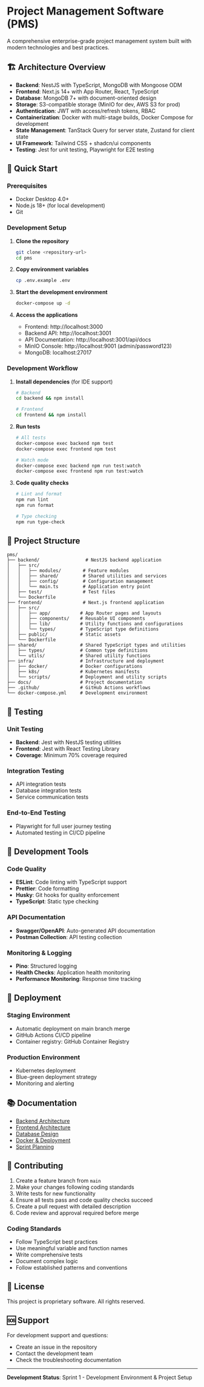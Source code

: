 # Project Management Software (PMS)

A comprehensive enterprise-grade project management system built with modern technologies and best practices.

## 🏗️ Architecture Overview

- **Backend**: NestJS with TypeScript, MongoDB with Mongoose ODM
- **Frontend**: Next.js 14+ with App Router, React, TypeScript
- **Database**: MongoDB 7+ with document-oriented design
- **Storage**: S3-compatible storage (MinIO for dev, AWS S3 for prod)
- **Authentication**: JWT with access/refresh tokens, RBAC
- **Containerization**: Docker with multi-stage builds, Docker Compose for development
- **State Management**: TanStack Query for server state, Zustand for client state
- **UI Framework**: Tailwind CSS + shadcn/ui components
- **Testing**: Jest for unit testing, Playwright for E2E testing

## 🚀 Quick Start

### Prerequisites

- Docker Desktop 4.0+
- Node.js 18+ (for local development)
- Git

### Development Setup

1. **Clone the repository**
   ```bash
   git clone <repository-url>
   cd pms
   ```

2. **Copy environment variables**
   ```bash
   cp .env.example .env
   ```

3. **Start the development environment**
   ```bash
   docker-compose up -d
   ```

4. **Access the applications**
   - Frontend: http://localhost:3000
   - Backend API: http://localhost:3001
   - API Documentation: http://localhost:3001/api/docs
   - MinIO Console: http://localhost:9001 (admin/password123)
   - MongoDB: localhost:27017

### Development Workflow

1. **Install dependencies** (for IDE support)
   ```bash
   # Backend
   cd backend && npm install
   
   # Frontend
   cd frontend && npm install
   ```

2. **Run tests**
   ```bash
   # All tests
   docker-compose exec backend npm test
   docker-compose exec frontend npm test
   
   # Watch mode
   docker-compose exec backend npm run test:watch
   docker-compose exec frontend npm run test:watch
   ```

3. **Code quality checks**
   ```bash
   # Lint and format
   npm run lint
   npm run format
   
   # Type checking
   npm run type-check
   ```

## 📁 Project Structure

```
pms/
├── backend/                 # NestJS backend application
│   ├── src/
│   │   ├── modules/        # Feature modules
│   │   ├── shared/         # Shared utilities and services
│   │   ├── config/         # Configuration management
│   │   └── main.ts         # Application entry point
│   ├── test/               # Test files
│   └── Dockerfile
├── frontend/               # Next.js frontend application
│   ├── src/
│   │   ├── app/           # App Router pages and layouts
│   │   ├── components/    # Reusable UI components
│   │   ├── lib/           # Utility functions and configurations
│   │   └── types/         # TypeScript type definitions
│   ├── public/            # Static assets
│   └── Dockerfile
├── shared/                # Shared TypeScript types and utilities
│   ├── types/             # Common type definitions
│   └── utils/             # Shared utility functions
├── infra/                 # Infrastructure and deployment
│   ├── docker/            # Docker configurations
│   ├── k8s/               # Kubernetes manifests
│   └── scripts/           # Deployment and utility scripts
├── docs/                  # Project documentation
├── .github/               # GitHub Actions workflows
└── docker-compose.yml     # Development environment
```

## 🧪 Testing

### Unit Testing
- **Backend**: Jest with NestJS testing utilities
- **Frontend**: Jest with React Testing Library
- **Coverage**: Minimum 70% coverage required

### Integration Testing
- API integration tests
- Database integration tests
- Service communication tests

### End-to-End Testing
- Playwright for full user journey testing
- Automated testing in CI/CD pipeline

## 🔧 Development Tools

### Code Quality
- **ESLint**: Code linting with TypeScript support
- **Prettier**: Code formatting
- **Husky**: Git hooks for quality enforcement
- **TypeScript**: Static type checking

### API Documentation
- **Swagger/OpenAPI**: Auto-generated API documentation
- **Postman Collection**: API testing collection

### Monitoring & Logging
- **Pino**: Structured logging
- **Health Checks**: Application health monitoring
- **Performance Monitoring**: Response time tracking

## 🚢 Deployment

### Staging Environment
- Automatic deployment on main branch merge
- GitHub Actions CI/CD pipeline
- Container registry: GitHub Container Registry

### Production Environment
- Kubernetes deployment
- Blue-green deployment strategy
- Monitoring and alerting

## 📚 Documentation

- [Backend Architecture](./backend.md)
- [Frontend Architecture](./frontend.md)
- [Database Design](./database-and-storage.md)
- [Docker & Deployment](./docker.md)
- [Sprint Planning](./sprints/sprint-overview.md)

## 🤝 Contributing

1. Create a feature branch from `main`
2. Make your changes following coding standards
3. Write tests for new functionality
4. Ensure all tests pass and code quality checks succeed
5. Create a pull request with detailed description
6. Code review and approval required before merge

### Coding Standards
- Follow TypeScript best practices
- Use meaningful variable and function names
- Write comprehensive tests
- Document complex logic
- Follow established patterns and conventions

## 📄 License

This project is proprietary software. All rights reserved.

## 🆘 Support

For development support and questions:
- Create an issue in the repository
- Contact the development team
- Check the troubleshooting documentation

---

**Development Status**: Sprint 1 - Development Environment & Project Setup
